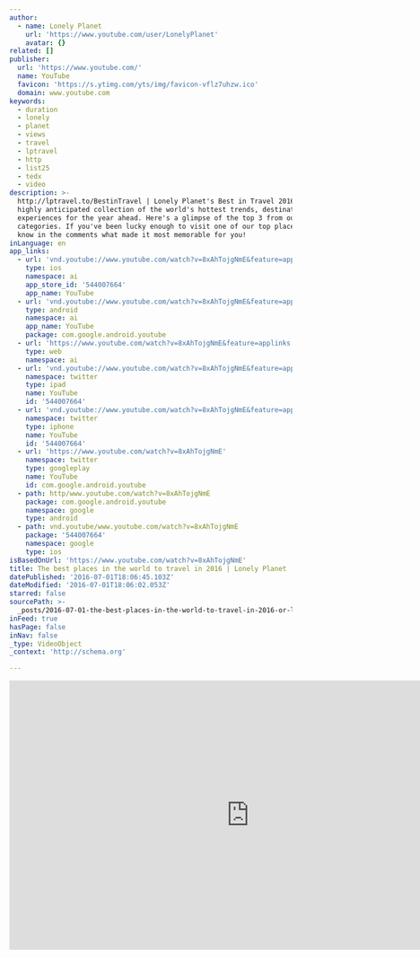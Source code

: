 ```yaml
---
author:
  - name: Lonely Planet
    url: 'https://www.youtube.com/user/LonelyPlanet'
    avatar: {}
related: []
publisher:
  url: 'https://www.youtube.com/'
  name: YouTube
  favicon: 'https://s.ytimg.com/yts/img/favicon-vflz7uhzw.ico'
  domain: www.youtube.com
keywords:
  - duration
  - lonely
  - planet
  - views
  - travel
  - lptravel
  - http
  - list25
  - tedx
  - video
description: >-
  http://lptravel.to/BestinTravel | Lonely Planet's Best in Travel 2016 is the
  highly anticipated collection of the world's hottest trends, destinations and
  experiences for the year ahead. Here's a glimpse of the top 3 from our key
  categories. If you've been lucky enough to visit one of our top places, let us
  know in the comments what made it most memorable for you!
inLanguage: en
app_links:
  - url: 'vnd.youtube://www.youtube.com/watch?v=8xAhTojgNmE&feature=applinks'
    type: ios
    namespace: ai
    app_store_id: '544007664'
    app_name: YouTube
  - url: 'vnd.youtube://www.youtube.com/watch?v=8xAhTojgNmE&feature=applinks'
    type: android
    namespace: ai
    app_name: YouTube
    package: com.google.android.youtube
  - url: 'https://www.youtube.com/watch?v=8xAhTojgNmE&feature=applinks'
    type: web
    namespace: ai
  - url: 'vnd.youtube://www.youtube.com/watch?v=8xAhTojgNmE&feature=applinks'
    namespace: twitter
    type: ipad
    name: YouTube
    id: '544007664'
  - url: 'vnd.youtube://www.youtube.com/watch?v=8xAhTojgNmE&feature=applinks'
    namespace: twitter
    type: iphone
    name: YouTube
    id: '544007664'
  - url: 'https://www.youtube.com/watch?v=8xAhTojgNmE'
    namespace: twitter
    type: googleplay
    name: YouTube
    id: com.google.android.youtube
  - path: http/www.youtube.com/watch?v=8xAhTojgNmE
    package: com.google.android.youtube
    namespace: google
    type: android
  - path: vnd.youtube/www.youtube.com/watch?v=8xAhTojgNmE
    package: '544007664'
    namespace: google
    type: ios
isBasedOnUrl: 'https://www.youtube.com/watch?v=8xAhTojgNmE'
title: The best places in the world to travel in 2016 | Lonely Planet
datePublished: '2016-07-01T18:06:45.103Z'
dateModified: '2016-07-01T18:06:02.053Z'
starred: false
sourcePath: >-
  _posts/2016-07-01-the-best-places-in-the-world-to-travel-in-2016-or-lonely-plan.md
inFeed: true
hasPage: false
inNav: false
_type: VideoObject
_context: 'http://schema.org'

---
```

<iframe src="https://cdn.embedly.com/widgets/media.html?src=https%3A%2F%2Fwww.youtube.com%2Fembed%2F8xAhTojgNmE%3Ffeature%3Doembed&amp;url=http%3A%2F%2Fwww.youtube.com%2Fwatch%3Fv%3D8xAhTojgNmE&amp;image=https%3A%2F%2Fi.ytimg.com%2Fvi%2F8xAhTojgNmE%2Fhqdefault.jpg&amp;key=b7d04c9b404c499eba89ee7072e1c4f7&amp;type=text%2Fhtml&amp;schema=youtube" width="854" height="480" scrolling="no" frameborder="0" allowfullscreen="" style=""></iframe>